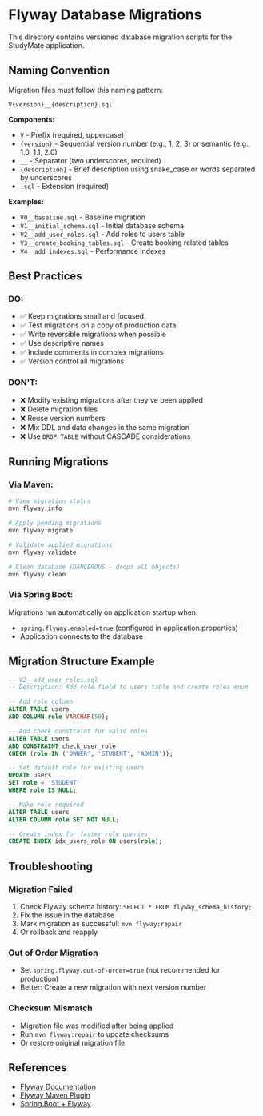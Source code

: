 # Flyway Database Migrations

This directory contains versioned database migration scripts for the StudyMate application.

## Naming Convention

Migration files must follow this naming pattern:
```
V{version}__{description}.sql
```

**Components:**
- `V` - Prefix (required, uppercase)
- `{version}` - Sequential version number (e.g., 1, 2, 3) or semantic (e.g., 1.0, 1.1, 2.0)
- `__` - Separator (two underscores, required)
- `{description}` - Brief description using snake_case or words separated by underscores
- `.sql` - Extension (required)

**Examples:**
- `V0__baseline.sql` - Baseline migration
- `V1__initial_schema.sql` - Initial database schema
- `V2__add_user_roles.sql` - Add roles to users table
- `V3__create_booking_tables.sql` - Create booking related tables
- `V4__add_indexes.sql` - Performance indexes

## Best Practices

### DO:
- ✅ Keep migrations small and focused
- ✅ Test migrations on a copy of production data
- ✅ Write reversible migrations when possible
- ✅ Use descriptive names
- ✅ Include comments in complex migrations
- ✅ Version control all migrations

### DON'T:
- ❌ Modify existing migrations after they've been applied
- ❌ Delete migration files
- ❌ Reuse version numbers
- ❌ Mix DDL and data changes in the same migration
- ❌ Use `DROP TABLE` without CASCADE considerations

## Running Migrations

### Via Maven:
```bash
# View migration status
mvn flyway:info

# Apply pending migrations
mvn flyway:migrate

# Validate applied migrations
mvn flyway:validate

# Clean database (DANGEROUS - drops all objects)
mvn flyway:clean
```

### Via Spring Boot:
Migrations run automatically on application startup when:
- `spring.flyway.enabled=true` (configured in application.properties)
- Application connects to the database

## Migration Structure Example

```sql
-- V2__add_user_roles.sql
-- Description: Add role field to users table and create roles enum

-- Add role column
ALTER TABLE users
ADD COLUMN role VARCHAR(50);

-- Add check constraint for valid roles
ALTER TABLE users
ADD CONSTRAINT check_user_role
CHECK (role IN ('OWNER', 'STUDENT', 'ADMIN'));

-- Set default role for existing users
UPDATE users
SET role = 'STUDENT'
WHERE role IS NULL;

-- Make role required
ALTER TABLE users
ALTER COLUMN role SET NOT NULL;

-- Create index for faster role queries
CREATE INDEX idx_users_role ON users(role);
```

## Troubleshooting

### Migration Failed
1. Check Flyway schema history: `SELECT * FROM flyway_schema_history;`
2. Fix the issue in the database
3. Mark migration as successful: `mvn flyway:repair`
4. Or rollback and reapply

### Out of Order Migration
- Set `spring.flyway.out-of-order=true` (not recommended for production)
- Better: Create a new migration with next version number

### Checksum Mismatch
- Migration file was modified after being applied
- Run `mvn flyway:repair` to update checksums
- Or restore original migration file

## References

- [Flyway Documentation](https://flywaydb.org/documentation/)
- [Flyway Maven Plugin](https://flywaydb.org/documentation/usage/maven/)
- [Spring Boot + Flyway](https://docs.spring.io/spring-boot/docs/current/reference/html/howto.html#howto.data-initialization.migration-tool.flyway)
